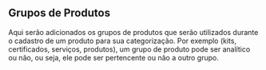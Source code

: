 ## Grupos de Produtos

Aqui serão adicionados os grupos de produtos que serão utilizados durante o cadastro de um produto para sua categorização. Por exemplo (kits, certificados, serviços, produtos), um grupo de produto pode ser analítico ou não, ou seja, ele pode ser pertencente ou não a outro grupo.